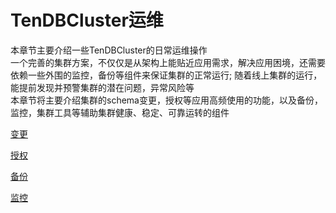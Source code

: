# TenDBCluster运维
本章节主要介绍一些TenDBCluster的日常运维操作  
一个完善的集群方案，不仅仅是从架构上能贴近应用需求，解决应用困境，还需要依赖一些外围的监控，备份等组件来保证集群的正常运行; 随着线上集群的运行，能提前发现并预警集群的潜在问题，异常风险等  
本章节将主要介绍集群的schema变更，授权等应用高频使用的功能，以及备份，监控，集群工具等辅助集群健康、稳定、可靠运转的组件


[变更](alter-operator.md)

[授权](grant-operator.md)

[备份](backup.md)

[监控](monitor.md)


